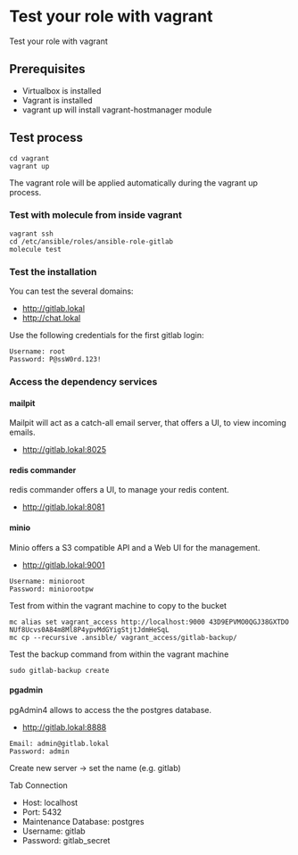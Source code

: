 # Test your role with vagrant

Test your role with vagrant

## Prerequisites

* Virtualbox is installed
* Vagrant is installed
* vagrant up will install vagrant-hostmanager module

## Test process

```
cd vagrant
vagrant up
```

The vagrant role will be applied automatically during the vagrant up process.

### Test with molecule from inside vagrant

```
vagrant ssh
cd /etc/ansible/roles/ansible-role-gitlab
molecule test
```

### Test the installation

You can test the several domains:

* http://gitlab.lokal
* http://chat.lokal

Use the following credentials for the first gitlab login:

```
Username: root
Password: P@ssW0rd.123!
```

### Access the dependency services

#### mailpit

Mailpit will act as a catch-all email server, that offers a UI, to view incoming emails.

* http://gitlab.lokal:8025

#### redis commander

redis commander offers a UI, to manage your redis content.

* http://gitlab.lokal:8081

#### minio

Minio offers a S3 compatible API and a Web UI for the management.

* http://gitlab.lokal:9001

```
Username: minioroot
Password: miniorootpw
```

Test from within the vagrant machine to copy to the bucket

```
mc alias set vagrant_access http://localhost:9000 43D9EPVMO0QGJ38GXTDO NUf8Ucvs0A84m8Ml8P4ypvMdGYigStjtJdmHeSqL
mc cp --recursive .ansible/ vagrant_access/gitlab-backup/
```

Test the backup command from within the vagrant machine

```
sudo gitlab-backup create
```

#### pgadmin

pgAdmin4 allows to access the the postgres database.

* http://gitlab.lokal:8888

```
Email: admin@gitlab.lokal
Password: admin
```

Create new server -> set the name (e.g. gitlab)

Tab Connection

* Host: localhost
* Port: 5432
* Maintenance Database: postgres
* Username: gitlab
* Password: gitlab_secret
